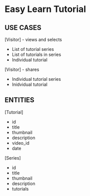 Easy Learn Tutorial
===================

USE CASES
---------

[Visitor] - views and selects
  * List of tutorial series
  * List of tutorials in series
  * Individual tutorial

[Visitor] - shares
  * Individual tutorial series
  * Inidvidual tutorial


ENTITIES
--------

[Tutorial]
  * id
  * title
  * thumbnail
  * description
  * video_id
  * date

[Series]
  * id
  * title
  * thumbnail
  * description
  * tutorials

